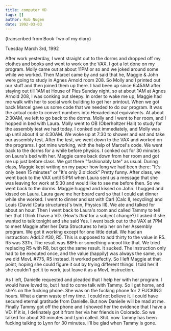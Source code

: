 ```yaml
---
title: computer VD
tags: []
author: Rob Nugen
date: 1992-03-03
---
```


<p class=note>(transcribed from Book Two of my diary)</p>

<p class=date>Tuesday March 3rd, 1992</p>

<p>After work yesterday, I went straight out to the dorms and dropped
off my clothes and books and went to work on the VAX.  I got a lot
done on my program.  Molly came out at about 11PM or so and we joked
around some while we worked.  Then Marcel came by and said that he,
Maggie & John were going to study in Agnes Arnold room 208.  So Molly
and I printed out our stuff and then joined them up there.  I had been
up since 6:45AM after staying out till 1AM at House of Pies Sunday
night, so at about 1AM at Agnes Arnold 208, I was conking out sleepy.
In order to wake me up, Maggie had me walk with her to social work
building to get her printout.  When we got back Marcel gave us some
code that we needed to do our program.  It was the actual code to
convert numbers into Hexadecimal equivalents.  At about 2:30AM, we
left to go back to the dorms.  Molly and I went to her room, and I
hopped in bed with Laura.  Molly went to OB (Oberholtzer Hall) to
study for the assembly test we had today.  I conked out immediately,
and Molly was up until about 4 or 4:30AM.  We woke up at 7:30 to
shower and eat and take our assembly test.  After the test, we went
down to the VAX and worked on the programs. I got mine working, with
the help of Marcel's code.  We went back to the dorms for a while
before physics.  I conked out for 30 minutes on Laura's bed with her.
Maggie came back down from her room and got me up just before class.
We got there "fashionably late" as usual.  During class, Maggie kept
writing on my paper how long we had been there: "It's only been 15
minutes" or "It's only 2:o'clock" Pretty funny.  After class, we went
back to the VAX until 5:PM when Laura sent us a message that she was
leaving for work at 5:30 and would like to see me before then.  So we
went back to the dorms.  Maggie hugged and kissed on John.  I hugged
and kissed on Laura.  Laura gave me her board card so that I could eat
dinner while she worked.  I went to dinner and sat with Carl (Calc II,
recycling) and Louis (David (Data structures)'s twin, Physics III).
We ate and talked for about an hour.  Then I went back to Laura's room
and called Tammy to tell her that I think I have a VD.  (How's
<em>that</em> for a subject change?)  I asked if she wanted to talk
tonight and she said Yes.  I went back out to the VAX at 7PM to meet
Maggie after her Data Structures to help her on her Assembly program.
We got it working except for one little detail.  We had an
instruction: AddL2 #30, R5.  This is supposed to add thirty to the
value in R5.  R5 was 331h. The result was 68Fh or something uncool
like that.  We tried replacing R5 with R8, but got the same result.
It sucked.  The instruction only had to be executed once, and the
value (happily) was always the same, so we did MovL #775, R5
instead. It worked perfectly.  So I left Maggie at that point, hoping
she could figure it out by trying different things.  I told her if she
couldn't get it to work, just leave it as a MovL instruction.

<p>As I left, Danielle requested and pleaded that I help her with her
program.  I would have loved to, but I had to come talk with Tammy.
So I get home, and she's on the fucking phone.  She was on the fucking
phone for 2 FUCKING hours.  What a damn waste of my time.  I could not
believe it.  I could have secured eternal gratitude from Danielle.
But now Danielle will be mad at me.  Finally Tammy got off the phone
and I showed her the evidence that I have a VD.  If it is, I
definately got it from her via her friends in Colorado.  So we talked
for about 30 minutes and Lynn called.  Shit.  now Tammy has been
fucking talking to Lynn for 30 minutes. I'll be glad when Tammy is
gone.
